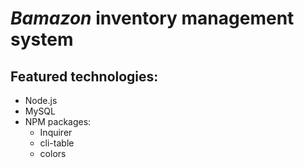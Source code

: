 # _Bamazon_ inventory management system

## Featured technologies:
* Node.js
* MySQL
* NPM packages:
	* Inquirer
	* cli-table
	* colors